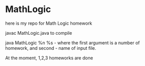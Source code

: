 MathLogic
=========

here is my repo for Math Logic homework

javac MathLogic.java to compile 

java MathLogic %n %s - where the first argument is a number of homework, and second - name of input file.

At the moment, 1,2,3 homeworks are done